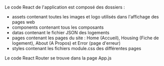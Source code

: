 Le code React de l'application est composé des dossiers :

- assets contenant toutes les images et logo utilisés dans l'affichage des pages web
- components contenant tous les composants
- datas contenant le fichier JSON des logements
- pages contenant les pages du site : Home (Accueil), Housing (Fiche de logement), About (A Propos) et Error (page d'erreur)
- styles contenant les fichiers module.css des différentes pages


Le code React Router se trouve dans la page App.js
